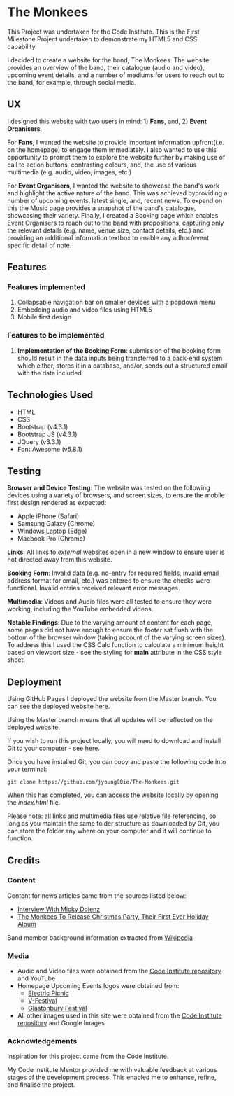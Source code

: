 # The Monkees

This Project was undertaken for the Code Institute. This is the First Milestone Project undertaken to demonstrate my HTML5 and CSS capability.

I decided to create a website for the band, The Monkees. The website provides an overview of the band, their catalogue (audio and video), upcoming event details, and a number of mediums for users to reach out to the band, for example, through social media.

## UX

I designed this website with two users in mind: 1) **Fans**, and, 2) **Event Organisers**.

For **Fans**, I wanted the website to provide important information upfront(i.e. on the homepage) to engage them immediately. I also wanted to use this opportunity to prompt them to explore the website further by making use of call to action buttons, contrasting colours, and, the use of various multimedia (e.g. audio, video, images, etc.)

For **Event Organisers**, I wanted the website to showcase the band's work and highlight the active nature of the band. This was achieved byproviding a number of upcoming events, latest single, and, recent news. To expand on this the Music page provides a snapshot of the band's catalogue, showcasing their variety. Finally, I created a Booking page which enables Event Organisers to reach out to the band with propositions, capturing only the relevant details (e.g. name, venue size, contact details, etc.) and providing an additional information textbox to enable any adhoc/event specific detail of note.

## Features

### Features implemented

1. Collapsable navigation bar on smaller devices with a popdown menu
2. Embedding audio and video files using HTML5
3. Mobile first design

### Features to be implemented

1. **Implementation of the Booking Form**: submission of the booking form should result in the data inputs being transferred to a back-end system which either, stores it in a database, and/or, sends out a structured email with the data included.

## Technologies Used

- HTML
- CSS
- Bootstrap (v4.3.1)
- Bootstrap JS (v4.3.1)
- JQuery (v3.3.1)
- Font Awesome (v5.8.1)

## Testing

**Browser and Device Testing**: The website was tested on the following devices using a variety of browsers, and screen sizes, to ensure the mobile first design rendered as expected:

- Apple iPhone (Safari)
- Samsung Galaxy (Chrome)
- Windows Laptop (Edge)
- Macbook Pro (Chrome)

**Links**: All links to _external_ websites open in a new window to ensure user is not directed away from this website.

**Booking Form**: Invalid data (e.g. no-entry for required fields, invalid email address format for email, etc.) was entered to ensure the checks were functional. Invalid entries received relevant error messages.

**Multimedia**: Videos and Audio files were all tested to ensure they were working, including the YouTube embedded videos.

**Notable Findings**: Due to the varying amount of content for each page, some pages did not have enough to ensure the footer sat flush with the bottom of the browser window (taking account of the varying screen sizes). To address this I used the CSS Calc function to calculate a minimum height based on viewport size - see the styling for **main** attribute in the CSS style sheet.

## Deployment

Using GitHub Pages I deployed the website from the Master branch. You can see the deployed website [here](https://jyoung90ie.github.io/The-Monkees/).

Using the Master branch means that all updates will be reflected on the deployed website.

If you wish to run this project locally, you will need to download and install Git to your computer - see [here](https://git-scm.com/book/en/v2/Getting-Started-Installing-Git).

Once you have installed Git, you can copy and paste the following code into your terminal:

```terminal
git clone https://github.com/jyoung90ie/The-Monkees.git
```

When this has completed, you can access the website locally by opening the _index.html_ file.

Please note: all links and multimedia files use relative file referencing, so long as you maintain the same folder structure as downloaded by Git, you can store the folder any where on your computer and it will continue to function.

## Credits

### Content

Content for news articles came from the sources listed below:

- [Interview With Micky Dolenz](https://www.undertheradar.co.nz/news/15891/Interview-Micky-Dolenz-of-The-Monkees.utr)
- [The Monkees To Release Christmas Party, Their First Ever Holiday Album](https://www.monkees.com/article/the-monkees-to-release-christmas-party-their-first-ever-holiday-album)

Band member background information extracted from [Wikipedia](https://en.wikipedia.org/wiki/The_Monkees)

### Media

- Audio and Video files were obtained from the [Code Institute repository](https://github.com/Code-Institute-Org/project-assets) and YouTube
- Homepage Upcoming Events logos were obtained from:
  - [Electric Picnic](http://www.oxygen.ie/electric-picnic-2015-line-up-announced/)
  - [V-Festival](https://www.designweek.co.uk/issues/6-12-march-2017/v-festival-unveils-youthful-rebrand-clearer-reference-to-virgin/)
  - [Glastonbury Festival](hhttps://www.glastonburyfestivals.co.uk/)
- All other images used in this site were obtained from the [Code Institute repository](https://github.com/Code-Institute-Org/project-assets) and Google Images

### Acknowledgements

Inspiration for this project came from the Code Institute.

My Code Institute Mentor provided me with valuable feedback at various stages of the development process. This enabled me to enhance, refine, and finalise the project.
